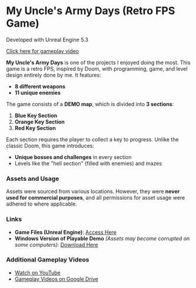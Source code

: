 # My Uncle's Army Days (Retro FPS Game)

Developed with Unreal Engine 5.3

[Click here for gameplay video](https://www.youtube.com/watch?v=5CH33vElWk0\&list=PL8pigdE7Oeb3couSwPXJSrcNjad9NlDSR\&index=2)

**My Uncle's Army Days** is one of the projects I enjoyed doing the most. This game is a retro FPS, inspired by Doom, with programming, game, and level design entirely done by me. It features:

- **8 different weapons**
- **11 unique enemies**

The game consists of a **DEMO map**, which is divided into **3 sections**:

1. **Blue Key Section**
2. **Orange Key Section**
3. **Red Key Section**

Each section requires the player to collect a key to progress. Unlike the classic Doom, this game introduces:

- **Unique bosses and challenges** in every section
- Levels like the "hell section" (filled with enemies) and mazes

### Assets and Usage

Assets were sourced from various locations. However, they were **never used for commercial purposes**, and all permissions for asset usage were adhered to where applicable.

### Links

- **Game Files (Unreal Engine)**: [Access Here](https://drive.google.com/drive/folders/1W1QGJH4z8B2WRWj6D_pvyuMqB3qBfUnQ?usp=sharing)
- **Windows Version of Playable Demo** *(Assets may become corrupted on some computers)*: [Download Here](https://drive.google.com/drive/folders/1XRt86VpgeAqkPN14epLXMIaeRRjGiJz6?usp=sharing)

### Additional Gameplay Videos

- [Watch on YouTube](https://www.youtube.com/watch?v=Hgw0bLTZ790\&list=PL8pigdE7Oeb3couSwPXJSrcNjad9NlDSR)
- [Gameplay Videos on Google Drive](https://drive.google.com/drive/folders/1j43fUVWQj0yC-AOMdPqDBQ6rRsC8UufO?usp=sharing)


